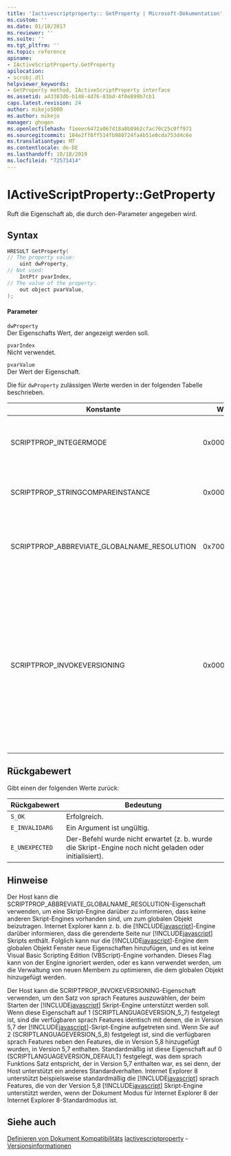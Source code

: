 ```yaml
---
title: 'Iactivescriptproperty:: GetProperty | Microsoft-Dokumentation'
ms.custom: ''
ms.date: 01/18/2017
ms.reviewer: ''
ms.suite: ''
ms.tgt_pltfrm: ''
ms.topic: reference
apiname:
- IActiveScriptProperty.GetProperty
apilocation:
- scrobj.dll
helpviewer_keywords:
- GetProperty method, IActiveScriptProperty interface
ms.assetid: a43383db-b148-4d76-83bd-4f0e899b7cb1
caps.latest.revision: 24
author: mikejo5000
ms.author: mikejo
manager: ghogen
ms.openlocfilehash: f1eeec6472a067d18a8b8962cfac70c25c0ff971
ms.sourcegitcommit: 184e2ff0ff514fb980724fa4b51e0cda753d4c6e
ms.translationtype: MT
ms.contentlocale: de-DE
ms.lasthandoff: 10/18/2019
ms.locfileid: "72571414"
---
```

# <a name="iactivescriptpropertygetproperty"></a>IActiveScriptProperty::GetProperty
Ruft die Eigenschaft ab, die durch den-Parameter angegeben wird.  
  
## <a name="syntax"></a>Syntax  
  
```cpp
HRESULT GetProperty(  
// The property value:  
    uint dwProperty,    
// Not used:  
    IntPtr pvarIndex,    
// The value of the property:   
    out object pvarValue,    
);  
```  
  
#### <a name="parameters"></a>Parameter  
 `dwProperty`  
 Der Eigenschafts Wert, der angezeigt werden soll.  
  
 `pvarIndex`  
 Nicht verwendet.  
  
 `pvarValue`  
 Der Wert der Eigenschaft.  
  
 Die für `dwProperty` zulässigen Werte werden in der folgenden Tabelle beschrieben.  
  
|Konstante|Wert|Bedeutung|  
|--------------|-----------|-------------|  
|SCRIPTPROP_INTEGERMODE|0x00003000|Erzwingt das Aufteilen der Skript-Engine im ganzzahligen Modus anstelle des Gleit Komma Modus.|  
|SCRIPTPROP_STRINGCOMPAREINSTANCE|0x00003001|Ermöglicht das Ersetzen der Zeichen folgen Vergleichsfunktion der Skript-Engine.|  
|SCRIPTPROP_ABBREVIATE_GLOBALNAME_RESOLUTION|0x70000002|Teilt der Skript-Engine mit, dass keine anderen Skript-Engines vorhanden sind, um zum globalen Objekt beizutragen.|  
|SCRIPTPROP_INVOKEVERSIONING|0x00004000|Erzwingt, dass die [!INCLUDE[javascript](../../javascript/includes/javascript-md.md)] Skript-Engine eine Reihe von sprach Features auswählen muss, die unterstützt werden sollen. Der Standardsatz von sprach Features, die von der [!INCLUDE[javascript](../../javascript/includes/javascript-md.md)] Skript-Engine unterstützt werden, entspricht dem sprach Featuresatz, der in Version 5,7 des [!INCLUDE[javascript](../../javascript/includes/javascript-md.md)] Scripting Engine enthalten war.|  
  
## <a name="return-value"></a>Rückgabewert  
 Gibt einen der folgenden Werte zurück:  
  
|Rückgabewert|Bedeutung|  
|------------------|-------------|  
|`S_OK`|Erfolgreich.|  
|`E_INVALIDARG`|Ein Argument ist ungültig.|  
|`E_UNEXPECTED`|Der-Befehl wurde nicht erwartet (z. b. wurde die Skript-Engine noch nicht geladen oder initialisiert).|  
  
## <a name="remarks"></a>Hinweise  
 Der Host kann die SCRIPTPROP_ABBREVIATE_GLOBALNAME_RESOLUTION-Eigenschaft verwenden, um eine Skript-Engine darüber zu informieren, dass keine anderen Skript-Engines vorhanden sind, um zum globalen Objekt beizutragen. Internet Explorer kann z. b. die [!INCLUDE[javascript](../../javascript/includes/javascript-md.md)]-Engine darüber informieren, dass die gerenderte Seite nur [!INCLUDE[javascript](../../javascript/includes/javascript-md.md)] Skripts enthält. Folglich kann nur die [!INCLUDE[javascript](../../javascript/includes/javascript-md.md)]-Engine dem globalen Objekt Fenster neue Eigenschaften hinzufügen, und es ist keine Visual Basic Scripting Edition (VBScript)-Engine vorhanden. Dieses Flag kann von der Engine ignoriert werden, oder es kann verwendet werden, um die Verwaltung von neuen Membern zu optimieren, die dem globalen Objekt hinzugefügt werden.  
  
 Der Host kann die SCRIPTPROP_INVOKEVERSIONING-Eigenschaft verwenden, um den Satz von sprach Features auszuwählen, der beim Starten der [!INCLUDE[javascript](../../javascript/includes/javascript-md.md)] Skript-Engine unterstützt werden soll. Wenn diese Eigenschaft auf 1 (SCRIPTLANGUAGEVERSION_5_7) festgelegt ist, sind die verfügbaren sprach Features identisch mit denen, die in Version 5,7 der [!INCLUDE[javascript](../../javascript/includes/javascript-md.md)]-Skript-Engine aufgetreten sind. Wenn Sie auf 2 (SCRIPTLANGUAGEVERSION_5_8) festgelegt ist, sind die verfügbaren sprach Features neben den Features, die in Version 5,8 hinzugefügt wurden, in Version 5,7 enthalten. Standardmäßig ist diese Eigenschaft auf 0 (SCRIPTLANGUAGEVERSION_DEFAULT) festgelegt, was dem sprach Funktions Satz entspricht, der in Version 5,7 enthalten war, es sei denn, der Host unterstützt ein anderes Standardverhalten. Internet Explorer 8 unterstützt beispielsweise standardmäßig die [!INCLUDE[javascript](../../javascript/includes/javascript-md.md)] sprach Features, die von der Version 5,8 [!INCLUDE[javascript](../../javascript/includes/javascript-md.md)] Skript-Engine unterstützt werden, wenn der Dokument Modus für Internet Explorer 8 der Internet Explorer 8-Standardmodus ist.  
  
## <a name="see-also"></a>Siehe auch  
 [Definieren von Dokument Kompatibilitäts](https://docs.microsoft.com/previous-versions/windows/internet-explorer/ie-developer/compatibility/cc288325(v=vs.85))    
 [Iactivescriptproperty](../../winscript/reference/iactivescriptproperty.md) -   
 [Versionsinformationen](../../javascript/reference/javascript-version-information.md)